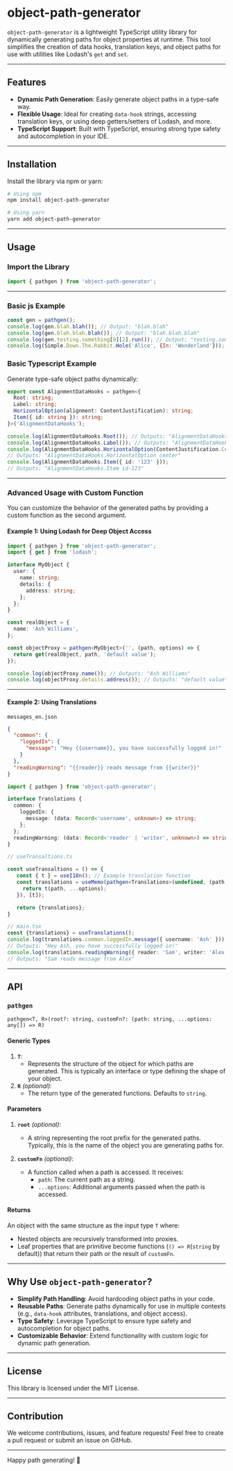 # object-path-generator

`object-path-generator` is a lightweight TypeScript utility library for dynamically generating paths for object properties at runtime. This tool simplifies the creation of data hooks, translation keys, and object paths for use with utilities like Lodash's `get` and `set`.

---

## Features

- **Dynamic Path Generation**: Easily generate object paths in a type-safe way.
- **Flexible Usage**: Ideal for creating `data-hook` strings, accessing translation keys, or using deep getters/setters of Lodash, and more.
- **TypeScript Support**: Built with TypeScript, ensuring strong type safety and autocompletion in your IDE.

---

## Installation

Install the library via npm or yarn:

```bash
# Using npm
npm install object-path-generator

# Using yarn
yarn add object-path-generator
```

---

## Usage

### Import the Library

```ts
import { pathgen } from 'object-path-generator';
```

---

### Basic js Example
```js
const gen = pathgen();
console.log(gen.blah.blah()); // Output: "blah.blah"
console.log(gen.blah.blah.blah()); // Output: "blah.blah.blah"
console.log(gen.testing.something[9][2].run()); // Output: "testing.something.9.2.run"
console.log(Simple.Down.The.Rabbit.Hole('Alice', {In: 'Wonderland'})); // Output: "Down.The.Rabbit.Hole Alice In-Wonderland"
```


### Basic Typescript Example

Generate type-safe object paths dynamically:

```ts
export const AlignmentDataHooks = pathgen<{
  Root: string;
  Label: string;
  HorizontalOption(alignment: ContentJustification): string;
  Item({ id: string }): string;
}>('AlignmentDataHooks');

console.log(AlignmentDataHooks.Root()); // Outputs: "AlignmentDataHooks.Root"
console.log(AlignmentDataHooks.Label()); // Outputs: "AlignmentDataHooks.Label"
console.log(AlignmentDataHooks.HorizontalOption(ContentJustification.Center)); 
// Outputs: "AlignmentDataHooks.HorizontalOption center"
console.log(AlignmentDataHooks.Item({ id: '123' })); 
// Outputs: "AlignmentDataHooks.Item id-123"
```

---

### Advanced Usage with Custom Function

You can customize the behavior of the generated paths by providing a custom function as the second argument.

#### Example 1: Using Lodash for Deep Object Access

```ts
import { pathgen } from 'object-path-generator';
import { get } from 'lodash';

interface MyObject {
  user: {
    name: string;
    details: {
      address: string;
    };
  };
}

const realObject = {
  name: 'Ash Williams',
};

const objectProxy = pathgen<MyObject>('', (path, options) => {
  return get(realObject, path, 'default value');
});

console.log(objectProxy.name()); // Outputs: "Ash Williams"
console.log(objectProxy.details.address()); // Outputs: "default value"
```

---

#### Example 2: Using Translations

`messages_en.json`
```json
{
  "common": {
    "loggedIn": {
      "message": "Hey {{username}}, you have successfully logged in!"
    }
  },
  "readingWarning": "{{reader}} reads message from {{writer}}"
}
```

```ts
import { pathgen } from 'object-path-generator';

interface Translations {
  common: {
    loggedIn: {
      message: (data: Record<'username', unknown>) => string;
    };
  };
  readingWarning: (data: Record<'reader' | 'writer', unknown>) => string;
}

// useTransaltions.ts

const useTransaltions = () => {
   const { t } = useI18n(); // Example translation function
   const translations = useMemo(pathgen<Translations>(undefined, (path, ...options) => {
     return t(path, ...options);
   }), [t]);

   return {translations};
}

// main.tsx
const {translations} = useTranslations();
console.log(translations.common.loggedIn.message({ username: 'Ash' }));
// Outputs: "Hey Ash, you have successfully logged in!"
console.log(translations.readingWarning({ reader: 'Sam', writer: 'Alex' }));
// Outputs: "Sam reads message from Alex"
```

---

## API

### `pathgen`
`pathgen<T, R>(root?: string, customFn?: (path: string, ...options: any[]) => R)`

#### Generic Types

1. **`T`**:
   - Represents the structure of the object for which paths are generated. This is typically an interface or type defining the shape of your object.
2. **`R`** *(optional)*:
   - The return type of the generated functions. Defaults to `string`.

#### Parameters

1. **`root`** *(optional)*:
    - A string representing the root prefix for the generated paths. Typically, this is the name of the object you are generating paths for.

2. **`customFn`** *(optional)*:
    - A function called when a path is accessed. It receives:
        - `path`: The current path as a string.
        - `...options`: Additional arguments passed when the path is accessed.

#### Returns

An object with the same structure as the input type `T` where:
- Nested objects are recursively transformed into proxies.
- Leaf properties that are primitive become functions (`() => R`(`string` by default)) that return their path or the result of `customFn`.

---

## Why Use `object-path-generator`?

- **Simplify Path Handling**: Avoid hardcoding object paths in your code.
- **Reusable Paths**: Generate paths dynamically for use in multiple contexts (e.g., `data-hook` attributes, translations, and object access).
- **Type Safety**: Leverage TypeScript to ensure type safety and autocompletion for object paths.
- **Customizable Behavior**: Extend functionality with custom logic for dynamic path generation.

---

## License

This library is licensed under the MIT License.

---

## Contribution

We welcome contributions, issues, and feature requests! Feel free to create a pull request or submit an issue on GitHub.

---

Happy path generating! 🚀
